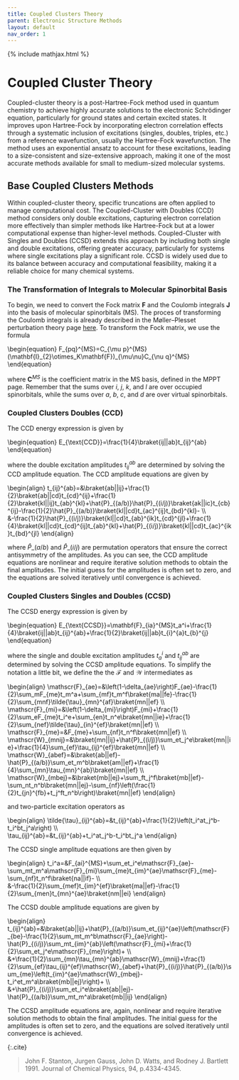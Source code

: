 ```yaml
---
title: Coupled Clusters Theory
parent: Electronic Structure Methods
layout: default
nav_order: 1
---
```

{% include mathjax.html %}

# Coupled Cluster Theory

Coupled-cluster theory is a post-Hartree-Fock method used in quantum chemistry to achieve highly accurate solutions to the electronic Schrödinger equation, particularly for ground states and certain excited states. It improves upon Hartree-Fock by incorporating electron correlation effects through a systematic inclusion of excitations (singles, doubles, triples, etc.) from a reference wavefunction, usually the Hartree-Fock wavefunction. The method uses an exponential ansatz to account for these excitations, leading to a size-consistent and size-extensive approach, making it one of the most accurate methods available for small to medium-sized molecular systems.

## Base Coupled Clusters Methods

Within coupled-cluster theory, specific truncations are often applied to manage computational cost. The Coupled-Cluster with Doubles (CCD) method considers only double excitations, capturing electron correlation more effectively than simpler methods like Hartree-Fock but at a lower computational expense than higher-level methods. Coupled-Cluster with Singles and Doubles (CCSD) extends this approach by including both single and double excitations, offering greater accuracy, particularly for systems where single excitations play a significant role. CCSD is widely used due to its balance between accuracy and computational feasibility, making it a reliable choice for many chemical systems.

### The Transformation of Integrals to Molecular Spinorbital Basis

To begin, we need to convert the Fock matrix $\mathbf{F}$ and the Coulomb integrals $\mathbf{J}$ into the basis of molecular spinorbitals (MS). The proces of transforming the Coulomb integrals is already described in the Møller–Plesset perturbation theory page [here](mollerplessetperturbationtheory.html#the-transform-of-integrals-to-molecular-spinorbital-basis). To transform the Fock matrix, we use the formula

\begin{equation}
F_{pq}^{MS}=C_{\mu p}^{MS}(\mathbf{I}\_{2}\otimes_K\mathbf{F})\_{\mu\nu}C_{\nu q}^{MS}
\end{equation}

where $\mathbf{C}^{MS}$ is the coefficient matrix in the MS basis, defined in the MPPT page. Remember that the sums over $i$, $j$, $k$, and $l$ are over occupied spinorbitals, while the sums over $a$, $b$, $c$, and $d$ are over virtual spinorbitals.

### Coupled Clusters Doubles (CCD)

The CCD energy expression is given by

\begin{equation}
E_{\text{CCD}}=\frac{1}{4}\braket{ij||ab}t_{ij}^{ab}
\end{equation}

where the double excitation amplitudes $t_{ij}^{ab}$ are determined by solving the CCD amplitude equation. The CCD amplitude equations are given by

\begin{align}
t_{ij}^{ab}=&\braket{ab||ij}+\frac{1}{2}\braket{ab||cd}t_{cd}^{ij}+\frac{1}{2}\braket{kl||ij}t_{ab}^{kl}+\hat{P}\_{(a/b)}\hat{P}\_{(i/j)}\braket{ak||ic}t_{cb}^{ij}-\frac{1}{2}\hat{P}\_{(a/b)}\braket{kl||cd}t_{ac}^{ij}t_{bd}^{kl}- \\\\\
&-\frac{1}{2}\hat{P}\_{(i/j)}\braket{kl||cd}t_{ab}^{ik}t_{cd}^{jl}+\frac{1}{4}\braket{kl||cd}t_{cd}^{ij}t_{ab}^{kl}+\hat{P}\_{(i/j)}\braket{kl||cd}t_{ac}^{ik}t_{bd}^{jl}
\end{align}

where $\hat{P}\_{(a/b)}$ and $\hat{P}\_{(i/j)}$ are permutation operators that ensure the correct antisymmetry of the amplitudes. As you can see, the CCD amplitude equations are nonlinear and require iterative solution methods to obtain the final amplitudes. The initial guess for the amplitudes is often set to zero, and the equations are solved iteratively until convergence is achieved.

### Coupled Clusters Singles and Doubles (CCSD)

The CCSD energy expression is given by

\begin{equation}
E_{\text{CCSD}}=\mathbf{F}\_{ia}^{MS}t_a^i+\frac{1}{4}\braket{ij||ab}t_{ij}^{ab}+\frac{1}{2}\braket{ij||ab}t_{i}^{a}t_{b}^{j}
\end{equation}

where the single and double excitation amplitudes $t_a^i$ and $t_{ij}^{ab}$ are determined by solving the CCSD amplitude equations. To simplify the notation a little bit, we define the the $\mathscr{F}$ and $\mathscr{W}$ intermediates as


\begin{align}
\mathscr{F}\_{ae}=&\left(1-\delta\_{ae}\right)F\_{ae}-\frac{1}{2}\sum\_mF_{me}t_m^a+\sum\_{mf}t\_m^f\braket{ma||fe}-\frac{1}{2}\sum\_{mnf}\tilde{\tau}\_{mn}^{af}\braket{mn||ef} \\\\\
\mathscr{F}\_{mi}=&\left(1-\delta\_{mi}\right)F\_{mi}+\frac{1}{2}\sum\_eF_{me}t_i^e+\sum\_{en}t\_n^e\braket{mn||ie}+\frac{1}{2}\sum\_{nef}\tilde{\tau}\_{in}^{ef}\braket{mn||ef} \\\\\
\mathscr{F}\_{me}=&F_{me}+\sum\_{nf}t\_n^f\braket{mn||ef} \\\\\
\mathscr{W}\_{mnij}=&\braket{mn||ij}+\hat{P}\_{(i/j)}\sum_et_j^e\braket{mn||ie}+\frac{1}{4}\sum_{ef}\tau_{ij}^{ef}\braket{mn||ef} \\\\\
\mathscr{W}\_{abef}=&\braket{ab||ef}-\hat{P}\_{(a/b)}\sum_et_m^b\braket{am||ef}+\frac{1}{4}\sum_{mn}\tau_{mn}^{ab}\braket{mn||ef} \\\\\
\mathscr{W}\_{mbej}=&\braket{mb||ej}+\sum_ft_j^f\braket{mb||ef}-\sum_nt_n^b\braket{mn||ej}-\sum_{nf}\left(\frac{1}{2}t_{jn}^{fb}+t_j^ft_n^b\right)\braket{mn||ef}
\end{align}

and two-particle excitation operators as

\begin{align}
\tilde{\tau}\_{ij}^{ab}=&t_{ij}^{ab}+\frac{1}{2}\left(t_i^at_j^b-t_i^bt_j^a\right) \\\\\
\tau\_{ij}^{ab}=&t_{ij}^{ab}+t_i^at_j^b-t_i^bt_j^a
\end{align}

The CCSD single amplitude equations are then given by

\begin{align}
t_i^a=&F_{ai}^{MS}+\sum_et_i^e\mathscr{F}\_{ae}-\sum_mt_m^a\mathscr{F}\_{mi}\sum_{me}t_{im}^{ae}\mathscr{F}\_{me}-\sum_{nf}t_n^f\braket{na||if}- \\\\\
&-\frac{1}{2}\sum_{mef}t_{im}^{ef}\braket{ma||ef}-\frac{1}{2}\sum_{men}t_{mn}^{ae}\braket{nm||ei}
\end{align}

The CCSD double amplitude equations are given by

\begin{align}
t_{ij}^{ab}=&\braket{ab||ij}+\hat{P}\_{(a/b)}\sum_et_{ij}^{ae}\left(\mathscr{F}\_{be}-\frac{1}{2}\sum_mt_m^b\mathscr{F}\_{ae}\right)-\hat{P}\_{(i/j)}\sum_mt_{im}^{ab}\left(\mathscr{F}\_{mi}+\frac{1}{2}\sum_et_j^e\mathscr{F}\_{me}\right)+ \\\\\
&+\frac{1}{2}\sum_{mn}\tau_{mn}^{ab}\mathscr{W}\_{mnij}+\frac{1}{2}\sum_{ef}\tau_{ij}^{ef}\mathscr{W}\_{abef}+\hat{P}\_{(i/j)}\hat{P}\_{(a/b)}\sum_{me}\left(t_{im}^{ae}\mathscr{W}\_{mbej}-t_i^et_m^a\braket{mb||ej}\right)+ \\\\\
&+\hat{P}\_{(i/j)}\sum_et_i^e\braket{ab||ej}-\hat{P}\_{(a/b)}\sum_mt_m^a\braket{mb||ij}
\end{align}

The CCSD amplitude equations are, again, nonlinear and require iterative solution methods to obtain the final amplitudes. The initial guess for the amplitudes is often set to zero, and the equations are solved iteratively until convergence is achieved.

{:.cite}
> John F. Stanton, Jurgen Gauss, John D. Watts, and Rodney J. Bartlett 1991. Journal of Chemical Physics, 94, p.4334-4345.
